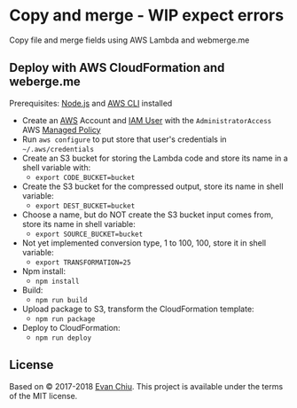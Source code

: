 # Copy and merge - WIP expect errors

Copy file and merge fields using AWS Lambda and webmerge.me

## Deploy with AWS CloudFormation and weberge.me

Prerequisites: [Node.js](https://nodejs.org/en/) and [AWS CLI](http://docs.aws.amazon.com/cli/latest/userguide/installing.html) installed

* Create an [AWS](https://aws.amazon.com/) Account and [IAM User](https://aws.amazon.com/iam/) with the `AdministratorAccess` AWS [Managed Policy](http://docs.aws.amazon.com/IAM/latest/UserGuide/access_policies_managed-vs-inline.html)
* Run `aws configure` to put store that user's credentials in `~/.aws/credentials`
* Create an S3 bucket for storing the Lambda code and store its name in a shell variable with:
  * `export CODE_BUCKET=bucket`
* Create the S3 bucket for the compressed output, store its name in shell variable:
  * `export DEST_BUCKET=bucket`
* Choose a name, but do NOT create the S3 bucket input comes from, store its name in shell variable:
  * `export SOURCE_BUCKET=bucket`
* Not yet implemented conversion type, 1 to 100, 100, store it in shell variable:
  * `export TRANSFORMATION=25`
* Npm install:
  * `npm install`
* Build:
  * `npm run build`
* Upload package to S3, transform the CloudFormation template:
  * `npm run package`
* Deploy to CloudFormation:
  * `npm run deploy`


## License
Based on &copy; 2017-2018 [Evan Chiu](https://evanchiu.com). This project is available under the terms of the MIT license.
